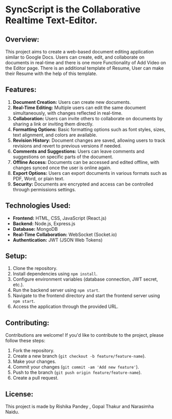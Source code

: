 # SyncScript is the Collaborative Realtime Text-Editor.

## Overview:
This project aims to create a web-based document editing application similar to Google Docs. Users can create, edit, and collaborate on documents in real-time and there is one more Functionality
of Add Video on the Editor page. There is an additional template of Resume, User can make their Resume with the help of this template.
 
## Features:
1. **Document Creation:** Users can create new documents.
2. **Real-Time Editing:** Multiple users can edit the same document simultaneously, with changes reflected in real-time.
3. **Collaboration:** Users can invite others to collaborate on documents by sharing a link or inviting them directly.
4. **Formatting Options:** Basic formatting options such as font styles, sizes, text alignment, and colors are available.
5. **Revision History:** Document changes are saved, allowing users to track revisions and revert to previous versions if needed.
6. **Comments and Suggestions:** Users can leave comments and suggestions on specific parts of the document.
7. **Offline Access:** Documents can be accessed and edited offline, with changes synced once the user is online again.
8. **Export Options:** Users can export documents in various formats such as PDF, Word, or plain text.
9. **Security:** Documents are encrypted and access can be controlled through permissions settings.

## Technologies Used:
- **Frontend:** HTML, CSS, JavaScript (React.js)
- **Backend:** Node.js, Express.js
- **Database:** MongoDB
- **Real-Time Collaboration:** WebSocket (Socket.io)
- **Authentication:** JWT (JSON Web Tokens)


## Setup:
1. Clone the repository.
2. Install dependencies using `npm install`.
3. Configure environment variables (database connection, JWT secret, etc.).
4. Run the backend server using `npm start`.
5. Navigate to the frontend directory and start the frontend server using `npm start`.
6. Access the application through the provided URL.

## Contributing:
Contributions are welcome! If you'd like to contribute to the project, please follow these steps:
1. Fork the repository.
2. Create a new branch (`git checkout -b feature/feature-name`).
3. Make your changes.
4. Commit your changes (`git commit -am 'Add new feature'`).
5. Push to the branch (`git push origin feature/feature-name`).
6. Create a pull request.

## License:
This project is made by Rishika Pandey , Gopal Thakur and Narasimha Naidu.
